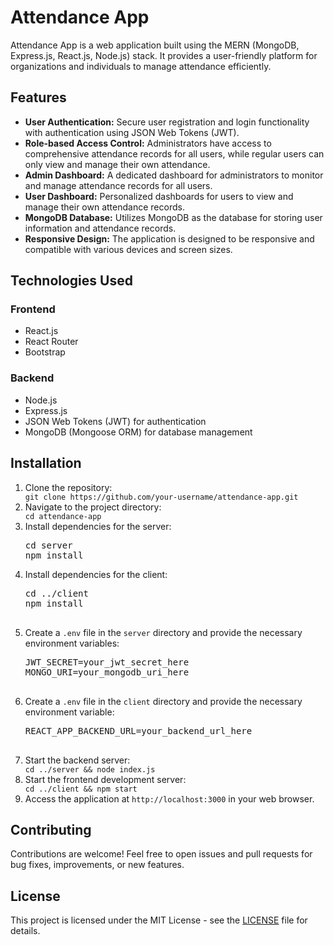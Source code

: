 <!DOCTYPE html>
<html lang="en">
<head>
  <meta charset="UTF-8">
  <meta name="viewport" content="width=device-width, initial-scale=1.0">
</head>
<body>
  <h1>Attendance App</h1>
  
  <p>Attendance App is a web application built using the MERN (MongoDB, Express.js, React.js, Node.js) stack. It provides a user-friendly platform for organizations and individuals to manage attendance efficiently.</p>

  <h2>Features</h2>
  <ul>
    <li><strong>User Authentication:</strong> Secure user registration and login functionality with authentication using JSON Web Tokens (JWT).</li>
    <li><strong>Role-based Access Control:</strong> Administrators have access to comprehensive attendance records for all users, while regular users can only view and manage their own attendance.</li>
    <li><strong>Admin Dashboard:</strong> A dedicated dashboard for administrators to monitor and manage attendance records for all users.</li>
    <li><strong>User Dashboard:</strong> Personalized dashboards for users to view and manage their own attendance records.</li>
    <li><strong>MongoDB Database:</strong> Utilizes MongoDB as the database for storing user information and attendance records.</li>
    <li><strong>Responsive Design:</strong> The application is designed to be responsive and compatible with various devices and screen sizes.</li>
  </ul>

  <h2>Technologies Used</h2>
  <h3>Frontend</h3>
  <ul>
    <li>React.js</li>
    <li>React Router</li>
    <li>Bootstrap</li>
  </ul>

  <h3>Backend</h3>
  <ul>
    <li>Node.js</li>
    <li>Express.js</li>
    <li>JSON Web Tokens (JWT) for authentication</li>
    <li>MongoDB (Mongoose ORM) for database management</li>
  </ul>

  <h2>Installation</h2>
<ol>
  <li>Clone the repository:</li>
  <code>git clone https://github.com/your-username/attendance-app.git</code>

  <li>Navigate to the project directory:</li>
  <code>cd attendance-app</code>

  <li>Install dependencies for the server:</li>
  <pre>
cd server
npm install</pre>

  <li>Install dependencies for the client:</li>
  <pre>
cd ../client
npm install
  </pre>

  <li>Create a <code>.env</code> file in the <code>server</code> directory and provide the necessary environment variables:</li>
  <pre>
JWT_SECRET=your_jwt_secret_here
MONGO_URI=your_mongodb_uri_here
  </pre>

  <li>Create a <code>.env</code> file in the <code>client</code> directory and provide the necessary environment variable:</li>
  <pre>
REACT_APP_BACKEND_URL=your_backend_url_here
  </pre>

  <li>Start the backend server:</li>
  <code>cd ../server && node index.js</code>

  <li>Start the frontend development server:</li>
  <code>cd ../client && npm start</code>

  <li>Access the application at <code>http://localhost:3000</code> in your web browser.</li>
</ol>


  <h2>Contributing</h2>
  <p>Contributions are welcome! Feel free to open issues and pull requests for bug fixes, improvements, or new features.</p>

  <h2>License</h2>
  <p>This project is licensed under the MIT License - see the <a href="LICENSE">LICENSE</a> file for details.</p>
</body>
</html>
